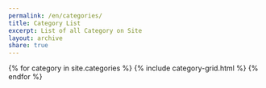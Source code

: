 ```yaml
---
permalink: /en/categories/
title: Category List
excerpt: List of all Category on Site
layout: archive
share: true
---
```

<div class="tiles">
{% for category in site.categories %}
   {% include category-grid.html %}
{% endfor %}
</div>
